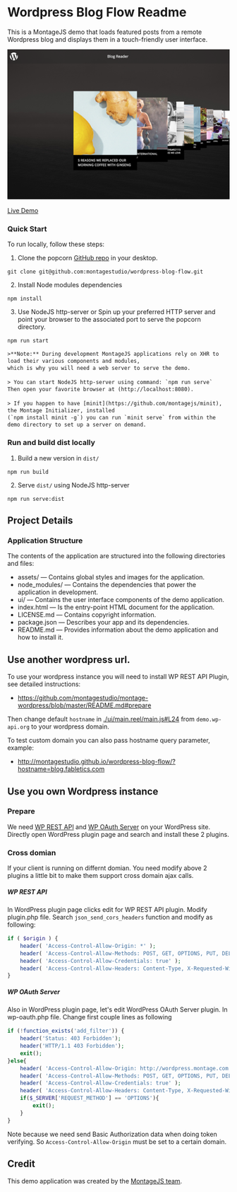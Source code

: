# Wordpress Blog Flow Readme

This is a MontageJS demo that loads featured posts from a remote Wordpress blog and displays them in a touch-friendly user interface.

![Screenshot](assets/images/screenshot.png)

[Live Demo](http://montagestudio.github.io/wordpress-blog-flow/)

### Quick Start

To run locally, follow these steps:

1. Clone the popcorn [GitHub repo](https://github.com/montagestudio/wordpress-blog-flow) in your desktop.
```
git clone git@github.com:montagestudio/wordpress-blog-flow.git
```

2. Install Node modules dependencies
```
npm install
```

3. Use NodeJS http-server or Spin up your preferred HTTP server and point your browser to the associated port to serve the popcorn directory.

```
npm run start
```

    >**Note:** During development MontageJS applications rely on XHR to load their various components and modules,
    which is why you will need a web server to serve the demo.

    > You can start NodeJS http-server using command: `npm run serve`
    Then open your favorite browser at (http://localhost:8080).

    > If you happen to have [minit](https://github.com/montagejs/minit), the Montage Initializer, installed 
    (`npm install minit -g`) you can run `minit serve` from within the demo directory to set up a server on demand.


### Run and build dist locally 

1. Build a new version in `dist/`
```
npm run build
```

2. Serve `dist/` using NodeJS http-server
```
npm run serve:dist
```

## Project Details

### Application Structure

The contents of the application are structured into the following directories and files:

* assets/ — Contains global styles and images for the application.
* node_modules/ — Contains the dependencies that power the application in development.
* ui/ — Contains the user interface components of the demo application.
* index.html — Is the entry-point HTML document for the application.
* LICENSE.md — Contains copyright information.
* package.json — Describes your app and its dependencies.
* README.md — Provides information about the demo application and how to install it.

## Use another wordpress url.

To use your wordpress instance you will need to install WP REST API Plugin, see detailed instructions:
- https://github.com/montagestudio/montage-wordpress/blob/master/README.md#prepare

Then change default `hostname` in [./ui/main.reel/main.js#L24](./ui/main.reel/main.js#L24) from `demo.wp-api.org` to your wordpress domain.

To test custom domain you can also pass hostname query parameter, example:
- http://montagestudio.github.io/wordpress-blog-flow/?hostname=blog.fabletics.com

## Use you own Wordpress instance

### Prepare

We need [WP REST API](http://wp-api.org/) and [WP OAuth Server](https://wp-oauth.com/) on your WordPress site. Directly open WordPress plugin page and search and install these 2 plugins.

### Cross domian

If your client is running on differnt domian. You need modify above 2 plugins a little bit to make them support cross domain ajax calls.

##### WP REST API

In WordPress plugin page clicks edit for WP REST API plugin. Modify plugin.php file. Search `json_send_cors_headers` function and modify as following: 

```php
if ( $origin ) {
    header( 'Access-Control-Allow-Origin: *' );
    header( 'Access-Control-Allow-Methods: POST, GET, OPTIONS, PUT, DELETE' );
    header( 'Access-Control-Allow-Credentials: true' );
    header( 'Access-Control-Allow-Headers: Content-Type, X-Requested-With, Authorization' );
}
```

##### WP OAuth Server

Also in WordPress plugin page, let's edit WordPress OAuth Server plugin. In wp-oauth.php file. Change first couple lines as following

```php
if (!function_exists('add_filter')) {
    header('Status: 403 Forbidden');
    header('HTTP/1.1 403 Forbidden');
    exit();
}else{
    header( 'Access-Control-Allow-Origin: http://wordpress.montage.com' );
    header( 'Access-Control-Allow-Methods: POST, GET, OPTIONS, PUT, DELETE' );
    header( 'Access-Control-Allow-Credentials: true' );
    header( 'Access-Control-Allow-Headers: Content-Type, X-Requested-With, Authorization' );
    if($_SERVER['REQUEST_METHOD'] == 'OPTIONS'){
        exit();
    }
}
```

Note because we need send Basic Authorization data when doing token verifying. So `Access-Control-Allow-Origin` must be set to a certain domain.

## Credit

This demo application was created by the [MontageJS team](http://montagejs.org).


